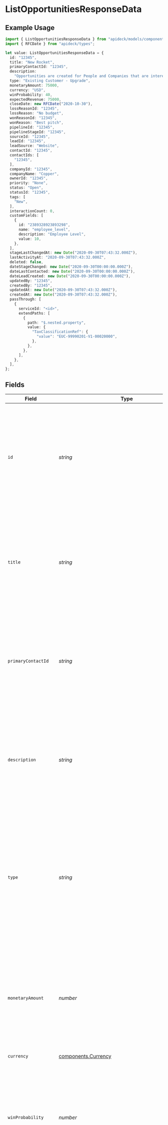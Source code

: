 # ListOpportunitiesResponseData

## Example Usage

```typescript
import { ListOpportunitiesResponseData } from "apideck/models/components";
import { RFCDate } from "apideck/types";

let value: ListOpportunitiesResponseData = {
  id: "12345",
  title: "New Rocket",
  primaryContactId: "12345",
  description:
    "Opportunities are created for People and Companies that are interested in buying your products or services. Create Opportunities for People and Companies to move them through one of your Pipelines.",
  type: "Existing Customer - Upgrade",
  monetaryAmount: 75000,
  currency: "USD",
  winProbability: 40,
  expectedRevenue: 75000,
  closeDate: new RFCDate("2020-10-30"),
  lossReasonId: "12345",
  lossReason: "No budget",
  wonReasonId: "12345",
  wonReason: "Best pitch",
  pipelineId: "12345",
  pipelineStageId: "12345",
  sourceId: "12345",
  leadId: "12345",
  leadSource: "Website",
  contactId: "12345",
  contactIds: [
    "12345",
  ],
  companyId: "12345",
  companyName: "Copper",
  ownerId: "12345",
  priority: "None",
  status: "Open",
  statusId: "12345",
  tags: [
    "New",
  ],
  interactionCount: 0,
  customFields: [
    {
      id: "2389328923893298",
      name: "employee_level",
      description: "Employee Level",
      value: 10,
    },
  ],
  stageLastChangedAt: new Date("2020-09-30T07:43:32.000Z"),
  lastActivityAt: "2020-09-30T07:43:32.000Z",
  deleted: false,
  dateStageChanged: new Date("2020-09-30T00:00:00.000Z"),
  dateLastContacted: new Date("2020-09-30T00:00:00.000Z"),
  dateLeadCreated: new Date("2020-09-30T00:00:00.000Z"),
  updatedBy: "12345",
  createdBy: "12345",
  updatedAt: new Date("2020-09-30T07:43:32.000Z"),
  createdAt: new Date("2020-09-30T07:43:32.000Z"),
  passThrough: [
    {
      serviceId: "<id>",
      extendPaths: [
        {
          path: "$.nested.property",
          value: {
            "TaxClassificationRef": {
              "value": "EUC-99990201-V1-00020000",
            },
          },
        },
      ],
    },
  ],
};
```

## Fields

| Field                                                                                                                                                                                                                                                                                                                                                                                                              | Type                                                                                                                                                                                                                                                                                                                                                                                                               | Required                                                                                                                                                                                                                                                                                                                                                                                                           | Description                                                                                                                                                                                                                                                                                                                                                                                                        | Example                                                                                                                                                                                                                                                                                                                                                                                                            |
| ------------------------------------------------------------------------------------------------------------------------------------------------------------------------------------------------------------------------------------------------------------------------------------------------------------------------------------------------------------------------------------------------------------------ | ------------------------------------------------------------------------------------------------------------------------------------------------------------------------------------------------------------------------------------------------------------------------------------------------------------------------------------------------------------------------------------------------------------------ | ------------------------------------------------------------------------------------------------------------------------------------------------------------------------------------------------------------------------------------------------------------------------------------------------------------------------------------------------------------------------------------------------------------------ | ------------------------------------------------------------------------------------------------------------------------------------------------------------------------------------------------------------------------------------------------------------------------------------------------------------------------------------------------------------------------------------------------------------------ | ------------------------------------------------------------------------------------------------------------------------------------------------------------------------------------------------------------------------------------------------------------------------------------------------------------------------------------------------------------------------------------------------------------------ |
| `id`                                                                                                                                                                                                                                                                                                                                                                                                               | *string*                                                                                                                                                                                                                                                                                                                                                                                                           | :heavy_minus_sign:                                                                                                                                                                                                                                                                                                                                                                                                 | This property represents the unique identifier for each opportunity within the CRM system. It is a string that allows developers to reference and manage specific opportunities, ensuring that each can be uniquely identified and accessed for further operations or analysis.                                                                                                                                    | 12345                                                                                                                                                                                                                                                                                                                                                                                                              |
| `title`                                                                                                                                                                                                                                                                                                                                                                                                            | *string*                                                                                                                                                                                                                                                                                                                                                                                                           | :heavy_check_mark:                                                                                                                                                                                                                                                                                                                                                                                                 | This property holds the title or name of the opportunity, acting as a brief descriptor or label. It is crucial for identifying and differentiating opportunities within the CRM system, enabling users to quickly recognize and categorize them based on their titles.                                                                                                                                             | New Rocket                                                                                                                                                                                                                                                                                                                                                                                                         |
| `primaryContactId`                                                                                                                                                                                                                                                                                                                                                                                                 | *string*                                                                                                                                                                                                                                                                                                                                                                                                           | :heavy_minus_sign:                                                                                                                                                                                                                                                                                                                                                                                                 | This property contains the unique identifier of the primary contact associated with the opportunity. It links the opportunity to a specific contact, which is essential for maintaining communication and managing relationships within the CRM system.                                                                                                                                                            | 12345                                                                                                                                                                                                                                                                                                                                                                                                              |
| `description`                                                                                                                                                                                                                                                                                                                                                                                                      | *string*                                                                                                                                                                                                                                                                                                                                                                                                           | :heavy_minus_sign:                                                                                                                                                                                                                                                                                                                                                                                                 | This property provides a detailed description of the opportunity, offering additional context and information about its nature and scope. It helps users understand the specifics and potential of the opportunity, aiding in decision-making and strategic planning.                                                                                                                                              | Opportunities are created for People and Companies that are interested in buying your products or services. Create Opportunities for People and Companies to move them through one of your Pipelines.                                                                                                                                                                                                              |
| `type`                                                                                                                                                                                                                                                                                                                                                                                                             | *string*                                                                                                                                                                                                                                                                                                                                                                                                           | :heavy_minus_sign:                                                                                                                                                                                                                                                                                                                                                                                                 | This property contains the category or classification of the opportunity within the CRM system. It is a string value that helps in organizing and filtering opportunities based on their type, such as 'new business', 'renewal', or 'upsell'. Understanding the type of opportunity is crucial for sales strategy and prioritization.                                                                             | Existing Customer - Upgrade                                                                                                                                                                                                                                                                                                                                                                                        |
| `monetaryAmount`                                                                                                                                                                                                                                                                                                                                                                                                   | *number*                                                                                                                                                                                                                                                                                                                                                                                                           | :heavy_minus_sign:                                                                                                                                                                                                                                                                                                                                                                                                 | This property represents the total financial value associated with the opportunity. It is a numeric value that is crucial for assessing the potential revenue impact of the opportunity within the sales pipeline. This helps in financial forecasting and resource allocation.                                                                                                                                    | 75000                                                                                                                                                                                                                                                                                                                                                                                                              |
| `currency`                                                                                                                                                                                                                                                                                                                                                                                                         | [components.Currency](../../models/components/currency.md)                                                                                                                                                                                                                                                                                                                                                         | :heavy_minus_sign:                                                                                                                                                                                                                                                                                                                                                                                                 | N/A                                                                                                                                                                                                                                                                                                                                                                                                                | USD                                                                                                                                                                                                                                                                                                                                                                                                                |
| `winProbability`                                                                                                                                                                                                                                                                                                                                                                                                   | *number*                                                                                                                                                                                                                                                                                                                                                                                                           | :heavy_minus_sign:                                                                                                                                                                                                                                                                                                                                                                                                 | This property indicates the likelihood of successfully closing the opportunity, expressed as a percentage. It is a numeric value that helps prioritize opportunities based on their potential to convert into actual sales. This metric is essential for sales forecasting and decision-making.                                                                                                                    | 40                                                                                                                                                                                                                                                                                                                                                                                                                 |
| `expectedRevenue`                                                                                                                                                                                                                                                                                                                                                                                                  | *number*                                                                                                                                                                                                                                                                                                                                                                                                           | :heavy_minus_sign:                                                                                                                                                                                                                                                                                                                                                                                                 | This property calculates the anticipated revenue from the opportunity by considering both the monetary amount and the win probability. It is a numeric value that aids in forecasting and strategic planning within the sales process, providing insights into potential future earnings.                                                                                                                          | 75000                                                                                                                                                                                                                                                                                                                                                                                                              |
| `closeDate`                                                                                                                                                                                                                                                                                                                                                                                                        | [RFCDate](../../types/rfcdate.md)                                                                                                                                                                                                                                                                                                                                                                                  | :heavy_minus_sign:                                                                                                                                                                                                                                                                                                                                                                                                 | The 'close_date' field contains the date when the opportunity was finalized, formatted as a string. If this field is null, it indicates that the opportunity is still open and has not yet reached a conclusion. This information is crucial for tracking the timeline of sales opportunities within the CRM system.                                                                                               | 2020-10-30                                                                                                                                                                                                                                                                                                                                                                                                         |
| `lossReasonId`                                                                                                                                                                                                                                                                                                                                                                                                     | *string*                                                                                                                                                                                                                                                                                                                                                                                                           | :heavy_minus_sign:                                                                                                                                                                                                                                                                                                                                                                                                 | The 'loss_reason_id' is a unique string identifier for the reason an opportunity was lost. This identifier is used to categorize and analyze lost opportunities, helping businesses understand patterns and improve future sales strategies.                                                                                                                                                                       | 12345                                                                                                                                                                                                                                                                                                                                                                                                              |
| `lossReason`                                                                                                                                                                                                                                                                                                                                                                                                       | *string*                                                                                                                                                                                                                                                                                                                                                                                                           | :heavy_minus_sign:                                                                                                                                                                                                                                                                                                                                                                                                 | The 'loss_reason' field contains a descriptive text explaining why a particular sales opportunity was not successful. This information is crucial for analyzing sales performance and understanding the factors that contributed to the loss. It helps sales teams to identify patterns and areas for improvement in their sales strategies.                                                                       | No budget                                                                                                                                                                                                                                                                                                                                                                                                          |
| `wonReasonId`                                                                                                                                                                                                                                                                                                                                                                                                      | *string*                                                                                                                                                                                                                                                                                                                                                                                                           | :heavy_minus_sign:                                                                                                                                                                                                                                                                                                                                                                                                 | A unique identifier string representing the reason an opportunity was successfully closed as won. This ID is used to categorize and analyze successful sales strategies and practices, aiding in the understanding of what factors contribute to winning opportunities. It is part of the detailed opportunity data returned by the 'opportunitiesAll' operation, which helps in sales tracking and management.    | 12345                                                                                                                                                                                                                                                                                                                                                                                                              |
| `wonReason`                                                                                                                                                                                                                                                                                                                                                                                                        | *string*                                                                                                                                                                                                                                                                                                                                                                                                           | :heavy_minus_sign:                                                                                                                                                                                                                                                                                                                                                                                                 | A string detailing the reason why a particular opportunity was successfully closed as a win. This information helps in analyzing successful sales strategies and understanding key factors that contribute to closing deals. It is an optional field that provides insights into the sales process, aiding in strategic planning and decision-making.                                                              | Best pitch                                                                                                                                                                                                                                                                                                                                                                                                         |
| `pipelineId`                                                                                                                                                                                                                                                                                                                                                                                                       | *string*                                                                                                                                                                                                                                                                                                                                                                                                           | :heavy_minus_sign:                                                                                                                                                                                                                                                                                                                                                                                                 | This property contains the unique identifier for the sales pipeline associated with the opportunity. It is a string value that helps categorize the opportunity within a specific pipeline, facilitating organized tracking and management of sales processes. Understanding which pipeline an opportunity belongs to is crucial for sales strategy and forecasting.                                               | 12345                                                                                                                                                                                                                                                                                                                                                                                                              |
| `pipelineStageId`                                                                                                                                                                                                                                                                                                                                                                                                  | *string*                                                                                                                                                                                                                                                                                                                                                                                                           | :heavy_minus_sign:                                                                                                                                                                                                                                                                                                                                                                                                 | This property holds the unique identifier for the current stage of the opportunity within its sales pipeline. As a string value, it indicates the opportunity's progress and helps determine the next steps in the sales process. Tracking the stage of an opportunity is essential for managing sales cycles effectively.                                                                                         | 12345                                                                                                                                                                                                                                                                                                                                                                                                              |
| `sourceId`                                                                                                                                                                                                                                                                                                                                                                                                         | *string*                                                                                                                                                                                                                                                                                                                                                                                                           | :heavy_minus_sign:                                                                                                                                                                                                                                                                                                                                                                                                 | This property represents the unique identifier for the source from which the opportunity originated. It is a string value that allows tracing the origin of the opportunity, providing insights into the effectiveness of different lead generation channels. Understanding the source helps in evaluating marketing strategies and optimizing lead acquisition.                                                   | 12345                                                                                                                                                                                                                                                                                                                                                                                                              |
| `leadId`                                                                                                                                                                                                                                                                                                                                                                                                           | *string*                                                                                                                                                                                                                                                                                                                                                                                                           | :heavy_minus_sign:                                                                                                                                                                                                                                                                                                                                                                                                 | This property contains the unique identifier for the lead associated with the opportunity. As a string value, it links the opportunity to its originating lead, enabling tracking and analysis of lead conversion rates. This connection is vital for understanding the journey from lead to opportunity and improving sales conversion strategies.                                                                | 12345                                                                                                                                                                                                                                                                                                                                                                                                              |
| `leadSource`                                                                                                                                                                                                                                                                                                                                                                                                       | *string*                                                                                                                                                                                                                                                                                                                                                                                                           | :heavy_minus_sign:                                                                                                                                                                                                                                                                                                                                                                                                 | This property describes the origin of the lead associated with the opportunity, such as a marketing campaign or referral. It is a string value that helps evaluate the success of different lead sources by providing context on where the lead came from. Analyzing lead sources is crucial for optimizing marketing efforts and improving lead quality.                                                          | Website                                                                                                                                                                                                                                                                                                                                                                                                            |
| `contactId`                                                                                                                                                                                                                                                                                                                                                                                                        | *string*                                                                                                                                                                                                                                                                                                                                                                                                           | :heavy_minus_sign:                                                                                                                                                                                                                                                                                                                                                                                                 | A unique string identifier for a contact linked to the opportunity. This ID is used to fetch detailed information about the contact, facilitating the association of the opportunity with a specific individual within the CRM system.                                                                                                                                                                             | 12345                                                                                                                                                                                                                                                                                                                                                                                                              |
| `contactIds`                                                                                                                                                                                                                                                                                                                                                                                                       | *string*[]                                                                                                                                                                                                                                                                                                                                                                                                         | :heavy_minus_sign:                                                                                                                                                                                                                                                                                                                                                                                                 | An array of string identifiers, each representing a contact associated with the opportunity. This allows the CRM to manage opportunities involving multiple contacts, ensuring all relevant stakeholders are tracked and managed effectively.                                                                                                                                                                      |                                                                                                                                                                                                                                                                                                                                                                                                                    |
| `companyId`                                                                                                                                                                                                                                                                                                                                                                                                        | *string*                                                                                                                                                                                                                                                                                                                                                                                                           | :heavy_minus_sign:                                                                                                                                                                                                                                                                                                                                                                                                 | A unique string identifier for the company linked to the opportunity. This ID connects the opportunity to a specific company record, allowing users to access detailed company information and history within the CRM.                                                                                                                                                                                             | 12345                                                                                                                                                                                                                                                                                                                                                                                                              |
| `companyName`                                                                                                                                                                                                                                                                                                                                                                                                      | *string*                                                                                                                                                                                                                                                                                                                                                                                                           | :heavy_minus_sign:                                                                                                                                                                                                                                                                                                                                                                                                 | The name of the company associated with the opportunity, represented as a string. This human-readable name aids in identifying and managing opportunities related to specific companies within the CRM system.                                                                                                                                                                                                     | Copper                                                                                                                                                                                                                                                                                                                                                                                                             |
| `ownerId`                                                                                                                                                                                                                                                                                                                                                                                                          | *string*                                                                                                                                                                                                                                                                                                                                                                                                           | :heavy_minus_sign:                                                                                                                                                                                                                                                                                                                                                                                                 | This property contains the unique identifier of the user who owns the opportunity within the CRM system. It is a string value that links the opportunity to a specific user, facilitating the tracking and management of sales activities by the responsible individual. This ID is crucial for associating opportunities with users, enabling efficient sales process management and accountability.              | 12345                                                                                                                                                                                                                                                                                                                                                                                                              |
| `priority`                                                                                                                                                                                                                                                                                                                                                                                                         | *string*                                                                                                                                                                                                                                                                                                                                                                                                           | :heavy_minus_sign:                                                                                                                                                                                                                                                                                                                                                                                                 | Indicates the importance or urgency of the opportunity within the sales pipeline. This string value helps prioritize tasks and allocate resources effectively based on the opportunity's significance.                                                                                                                                                                                                             | None                                                                                                                                                                                                                                                                                                                                                                                                               |
| `status`                                                                                                                                                                                                                                                                                                                                                                                                           | *string*                                                                                                                                                                                                                                                                                                                                                                                                           | :heavy_minus_sign:                                                                                                                                                                                                                                                                                                                                                                                                 | Reflects the current stage of the opportunity in the sales process. This string value helps in understanding the progress and current position of the opportunity within the sales cycle.                                                                                                                                                                                                                          | Open                                                                                                                                                                                                                                                                                                                                                                                                               |
| `statusId`                                                                                                                                                                                                                                                                                                                                                                                                         | *string*                                                                                                                                                                                                                                                                                                                                                                                                           | :heavy_minus_sign:                                                                                                                                                                                                                                                                                                                                                                                                 | A unique identifier for the current status of the opportunity, used to reference specific stages in the sales process programmatically. This ID is crucial for integrating and automating workflows based on the opportunity's status.                                                                                                                                                                             | 12345                                                                                                                                                                                                                                                                                                                                                                                                              |
| `tags`                                                                                                                                                                                                                                                                                                                                                                                                             | *string*[]                                                                                                                                                                                                                                                                                                                                                                                                         | :heavy_minus_sign:                                                                                                                                                                                                                                                                                                                                                                                                 | This property contains an array of tags associated with the CRM opportunity. Each tag is a string that serves as a label for categorizing and organizing opportunities, making them easier to search and filter within the CRM system. The tags help in identifying themes or characteristics of opportunities, enhancing the ability to retrieve relevant data efficiently.                                       | [<br/>"New"<br/>]                                                                                                                                                                                                                                                                                                                                                                                                  |
| `interactionCount`                                                                                                                                                                                                                                                                                                                                                                                                 | *number*                                                                                                                                                                                                                                                                                                                                                                                                           | :heavy_minus_sign:                                                                                                                                                                                                                                                                                                                                                                                                 | This property represents the total number of interactions recorded with the opportunity, such as calls, emails, or meetings. It is a numeric value that helps assess the level of engagement and activity associated with the opportunity, providing insights into its progress and potential.                                                                                                                     | 0                                                                                                                                                                                                                                                                                                                                                                                                                  |
| `customFields`                                                                                                                                                                                                                                                                                                                                                                                                     | [components.ListOpportunitiesResponseCustomFields](../../models/components/listopportunitiesresponsecustomfields.md)[]                                                                                                                                                                                                                                                                                             | :heavy_minus_sign:                                                                                                                                                                                                                                                                                                                                                                                                 | This property is an array containing custom fields that store additional, user-defined information about the opportunity. Each element in the array is a custom field object, allowing for flexible data storage tailored to specific business needs. This enables users to extend the standard data model with fields specific to their requirements.                                                             |                                                                                                                                                                                                                                                                                                                                                                                                                    |
| `stageLastChangedAt`                                                                                                                                                                                                                                                                                                                                                                                               | [Date](https://developer.mozilla.org/en-US/docs/Web/JavaScript/Reference/Global_Objects/Date)                                                                                                                                                                                                                                                                                                                      | :heavy_minus_sign:                                                                                                                                                                                                                                                                                                                                                                                                 | This property records the date and time when the opportunity's stage was last updated, formatted as a string in ISO 8601. It provides a timestamp that helps track the opportunity's progression through different stages in the sales pipeline.                                                                                                                                                                   | 2020-09-30T07:43:32.000Z                                                                                                                                                                                                                                                                                                                                                                                           |
| `lastActivityAt`                                                                                                                                                                                                                                                                                                                                                                                                   | *string*                                                                                                                                                                                                                                                                                                                                                                                                           | :heavy_minus_sign:                                                                                                                                                                                                                                                                                                                                                                                                 | This string property indicates the timestamp of the most recent activity related to the opportunity, formatted in ISO 8601. It aids users in tracking the latest interactions or updates associated with the opportunity, facilitating effective activity management.                                                                                                                                              | 2020-09-30T07:43:32.000Z                                                                                                                                                                                                                                                                                                                                                                                           |
| `deleted`                                                                                                                                                                                                                                                                                                                                                                                                          | *boolean*                                                                                                                                                                                                                                                                                                                                                                                                          | :heavy_minus_sign:                                                                                                                                                                                                                                                                                                                                                                                                 | A boolean flag indicating whether the opportunity has been marked as deleted. If true, the opportunity is considered removed from active records, though it may still exist in the system for historical or recovery purposes.                                                                                                                                                                                     | false                                                                                                                                                                                                                                                                                                                                                                                                              |
| `dateStageChanged`                                                                                                                                                                                                                                                                                                                                                                                                 | [Date](https://developer.mozilla.org/en-US/docs/Web/JavaScript/Reference/Global_Objects/Date)                                                                                                                                                                                                                                                                                                                      | :heavy_minus_sign:                                                                                                                                                                                                                                                                                                                                                                                                 | This property contains the date and time when the opportunity's stage was last updated in the sales pipeline. It is formatted as an ISO 8601 string, such as '2023-10-05T14:48:00Z', providing a standardized timestamp that helps track the opportunity's progress. This information is crucial for understanding the timeline of changes and managing sales activities effectively.                              | 2020-09-30T00:00:00.000Z                                                                                                                                                                                                                                                                                                                                                                                           |
| `dateLastContacted`                                                                                                                                                                                                                                                                                                                                                                                                | [Date](https://developer.mozilla.org/en-US/docs/Web/JavaScript/Reference/Global_Objects/Date)                                                                                                                                                                                                                                                                                                                      | :heavy_minus_sign:                                                                                                                                                                                                                                                                                                                                                                                                 | This property contains the date and time when the opportunity was last contacted, providing insight into the most recent interaction with the opportunity. It is formatted in ISO 8601, such as '2023-10-05T14:48:00Z', ensuring consistency and ease of parsing across systems. Understanding the last contact date is essential for managing follow-ups and prioritizing sales efforts within the CRM.           | 2020-09-30T00:00:00.000Z                                                                                                                                                                                                                                                                                                                                                                                           |
| `dateLeadCreated`                                                                                                                                                                                                                                                                                                                                                                                                  | [Date](https://developer.mozilla.org/en-US/docs/Web/JavaScript/Reference/Global_Objects/Date)                                                                                                                                                                                                                                                                                                                      | :heavy_minus_sign:                                                                                                                                                                                                                                                                                                                                                                                                 | The 'date_lead_created' property contains the timestamp indicating when the lead associated with the CRM opportunity was initially created. This information is crucial for understanding the lead's lifecycle and tracking its progress over time. The value is formatted as an ISO 8601 string, such as '2023-10-05T14:48:00Z', ensuring consistency and ease of parsing across different systems.               | 2020-09-30T00:00:00.000Z                                                                                                                                                                                                                                                                                                                                                                                           |
| `customMappings`                                                                                                                                                                                                                                                                                                                                                                                                   | [components.ListOpportunitiesResponseCustomMappings](../../models/components/listopportunitiesresponsecustommappings.md)                                                                                                                                                                                                                                                                                           | :heavy_minus_sign:                                                                                                                                                                                                                                                                                                                                                                                                 | This property contains an object that holds custom mappings configured specifically for the opportunity resource. These mappings allow for the inclusion of additional, user-defined fields in the response, offering flexibility in how opportunity data is represented and utilized. This feature is particularly useful for tailoring the CRM data to meet specific business needs or integration requirements. |                                                                                                                                                                                                                                                                                                                                                                                                                    |
| `updatedBy`                                                                                                                                                                                                                                                                                                                                                                                                        | *string*                                                                                                                                                                                                                                                                                                                                                                                                           | :heavy_minus_sign:                                                                                                                                                                                                                                                                                                                                                                                                 | Contains the unique identifier of the user who last updated the opportunity. This string value is crucial for tracking changes and maintaining an audit trail, as it identifies the individual responsible for the most recent modifications. In the context of the 'opportunitiesAll' GET operation, it helps users understand the history and accountability of each opportunity record.                         | 12345                                                                                                                                                                                                                                                                                                                                                                                                              |
| `createdBy`                                                                                                                                                                                                                                                                                                                                                                                                        | *string*                                                                                                                                                                                                                                                                                                                                                                                                           | :heavy_minus_sign:                                                                                                                                                                                                                                                                                                                                                                                                 | The 'created_by' property contains the unique identifier of the user who initiated the opportunity. This ID is crucial for tracking user actions within the CRM, ensuring accountability and traceability. It is typically a string that corresponds to a user record in the system.                                                                                                                               | 12345                                                                                                                                                                                                                                                                                                                                                                                                              |
| `updatedAt`                                                                                                                                                                                                                                                                                                                                                                                                        | [Date](https://developer.mozilla.org/en-US/docs/Web/JavaScript/Reference/Global_Objects/Date)                                                                                                                                                                                                                                                                                                                      | :heavy_minus_sign:                                                                                                                                                                                                                                                                                                                                                                                                 | The 'updated_at' property indicates the date and time when the opportunity was last modified. This timestamp, formatted in ISO 8601 (e.g., '2023-10-01T12:00:00Z'), is essential for understanding the recency of changes and maintaining an accurate sales pipeline.                                                                                                                                              | 2020-09-30T07:43:32.000Z                                                                                                                                                                                                                                                                                                                                                                                           |
| `createdAt`                                                                                                                                                                                                                                                                                                                                                                                                        | [Date](https://developer.mozilla.org/en-US/docs/Web/JavaScript/Reference/Global_Objects/Date)                                                                                                                                                                                                                                                                                                                      | :heavy_minus_sign:                                                                                                                                                                                                                                                                                                                                                                                                 | The 'created_at' property records the date and time when the opportunity was initially created. Formatted in ISO 8601 (e.g., '2023-10-01T12:00:00Z'), this information is vital for tracking the opportunity's lifecycle and supporting historical analysis and reporting.                                                                                                                                         | 2020-09-30T07:43:32.000Z                                                                                                                                                                                                                                                                                                                                                                                           |
| `passThrough`                                                                                                                                                                                                                                                                                                                                                                                                      | [components.ListOpportunitiesResponsePassThrough](../../models/components/listopportunitiesresponsepassthrough.md)[]                                                                                                                                                                                                                                                                                               | :heavy_minus_sign:                                                                                                                                                                                                                                                                                                                                                                                                 | The 'pass_through' property is an array designed to include service-specific, custom data or structured modifications. This feature allows for the integration of additional data not covered by standard fields, enabling more flexible and tailored CRM operations.                                                                                                                                              |                                                                                                                                                                                                                                                                                                                                                                                                                    |